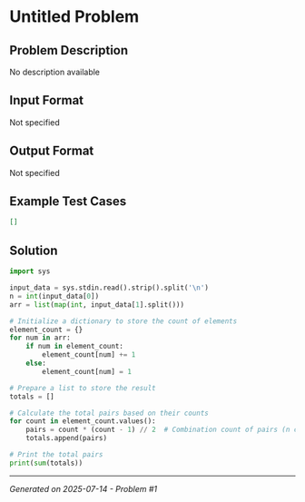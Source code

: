 # Untitled Problem

## Problem Description
No description available

## Input Format
Not specified

## Output Format
Not specified

## Example Test Cases
```json
[]
```

## Solution
```python
import sys

input_data = sys.stdin.read().strip().split('\n')
n = int(input_data[0])
arr = list(map(int, input_data[1].split()))

# Initialize a dictionary to store the count of elements
element_count = {}
for num in arr:
    if num in element_count:
        element_count[num] += 1
    else:
        element_count[num] = 1

# Prepare a list to store the result
totals = []

# Calculate the total pairs based on their counts
for count in element_count.values():
    pairs = count * (count - 1) // 2  # Combination count of pairs (n choose 2)
    totals.append(pairs)

# Print the total pairs
print(sum(totals))
```

---
*Generated on 2025-07-14 - Problem #1*